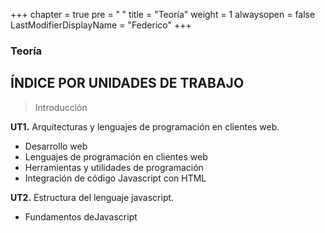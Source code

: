 +++
chapter = true
pre = "<b> </b>"
title = "Teoría"
weight = 1
alwaysopen = false
LastModifierDisplayName = "Federico"
+++

### Teoría

## ÍNDICE POR UNIDADES DE TRABAJO

> Introducción
>
**UT1.** Arquitecturas y lenguajes de programación en clientes web.
+ Desarrollo web
+ Lenguajes de programación en clientes web
+ Herramientas y utilidades de programación
+ Integración de código Javascript con HTML

**UT2.**  Estructura del lenguaje javascript.
+ Fundamentos deJavascript

